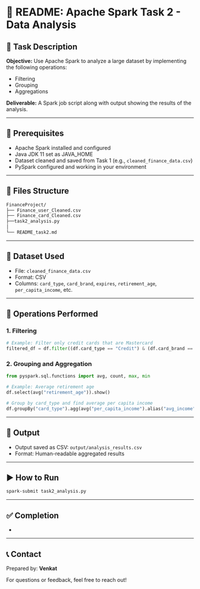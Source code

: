 # 🧾 README: Apache Spark Task 2 - Data Analysis

## 📌 Task Description

**Objective:** Use Apache Spark to analyze a large dataset by implementing the following operations:

- Filtering
- Grouping
- Aggregations

**Deliverable:** A Spark job script along with output showing the results of the analysis.

---

## 🧰 Prerequisites

- Apache Spark installed and configured
- Java JDK 11 set as JAVA\_HOME
- Dataset cleaned and saved from Task 1 (e.g., `cleaned_finance_data.csv`)
- PySpark configured and working in your environment

---

## 📂 Files Structure

```bash
FinanceProject/
├── Finance_user_Cleaned.csv
├── Finance_card_Cleaned.csv
├──task2_analysis.py
│ 
└── README_task2.md
```

---

## 🧼 Dataset Used

- File: `cleaned_finance_data.csv`
- Format: CSV
- Columns: `card_type`, `card_brand`, `expires`, `retirement_age`, `per_capita_income`, etc.

---

## 🧪 Operations Performed

### 1. Filtering

```python
# Example: Filter only credit cards that are Mastercard
filtered_df = df.filter((df.card_type == "Credit") & (df.card_brand == "Mastercard"))
```

### 2. Grouping and Aggregation

```python
from pyspark.sql.functions import avg, count, max, min

# Example: Average retirement age
df.select(avg("retirement_age")).show()

# Group by card_type and find average per capita income
df.groupBy("card_type").agg(avg("per_capita_income").alias("avg_income")).show()
```

---

## 📝 Output

- Output saved as CSV: `output/analysis_results.csv`
- Format: Human-readable aggregated results

---

## ▶️ How to Run

```bash
spark-submit task2_analysis.py
```

---

## ✅ Completion

-

---

## 📞 Contact

Prepared by: **Venkat**

For questions or feedback, feel free to reach out!

